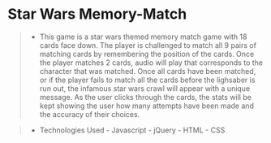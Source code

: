 # Star Wars Memory-Match
> - This game is a star wars themed memory match game with 18 cards face down. The player is challenged to match all 9 pairs of matching cards
by remembering the position of the cards. Once the player matches 2 cards, audio will play that corresponds to the character that was matched.
Once all cards have been matched, or if the player fails to match all the cards before the lighsaber is run out, the infamous star wars crawl will appear with
a unique message. As the user clicks through the cards, the stats will be kept showing the user how many attempts have been made and the accuracy of their choices.



> - Technologies Used
    - Javascript
    - jQuery 
    - HTML 
    - CSS



